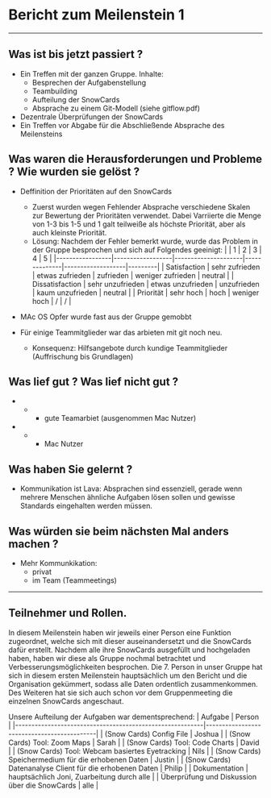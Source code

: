 # Bericht zum Meilenstein 1
---
## Was ist bis jetzt passiert ?
- Ein Treffen mit der ganzen Gruppe. Inhalte:    
    - Besprechen der Aufgabenstellung
    - Teambuilding
    - Aufteilung der SnowCards
    - Absprache zu einem Git-Modell (siehe gitflow.pdf)
- Dezentrale Überprüfungen der SnowCards 
- Ein Treffen vor Abgabe für die Abschließende Absprache des Meilensteins

## Was waren die Herausforderungen und Probleme ? Wie wurden sie gelöst ?
- Deffinition der Prioritäten auf den SnowCards
    - Zuerst wurden wegen Fehlender Absprache verschiedene Skalen zur Bewertung der Prioritäten verwendet. Dabei Varriierte die Menge von 1-3 bis 1-5 und 1 galt teilweiße als höchste Priorität, aber als auch kleinste Priorität.
    - Lösung: Nachdem der Fehler bemerkt wurde, wurde das Problem in der Gruppe besprochen und sich auf Folgendes geeinigt:
        |                 |         1        |          2          |      3       |         4         |    5    |
        |-----------------|------------------|---------------------|--------------|-------------------|---------|
        | Satisfaction    | sehr zufrieden   | etwas zufrieden     | zufrieden    | weniger zufrieden | neutral |
        | Dissatisfaction | sehr unzufrieden | etwas unzufrieden   | unzufrieden  | kaum unzufrieden  | neutral |
        | Priorität       | sehr hoch        | hoch                | weniger hoch | /                 | /       |  

- MAc OS Opfer wurde fast aus der Gruppe gemobbt  

- Für einige Teammitglieder war das arbieten mit git noch neu.
    - Konsequenz: Hilfsangebote durch kundige Teammitglieder (Auffrischung bis Grundlagen)

## Was lief gut ? Was lief nicht gut ?
- + 
    - gute Teamarbiet (ausgenommen Mac Nutzer)
- -
    - Mac Nutzer

## Was haben Sie gelernt ?
- Kommunikation ist Lava: Absprachen sind essenziell, gerade wenn mehrere Menschen ähnliche Aufgaben lösen sollen und gewisse Standards eingehalten werden müssen.

## Was würden sie beim nächsten Mal anders machen ?
- Mehr Kommunkikation:
    - privat
    - im Team (Teammeetings)

---
## Teilnehmer und Rollen.
In diesem Meilenstein haben wir jeweils einer Person eine Funktion zugeordnet, welche sich mit dieser auseinandersetzt und die SnowCards dafür erstellt. Nachdem alle ihre SnowCards ausgefüllt und hochgeladen haben, haben wir diese als Gruppe nochmal betrachtet und Verbesserungsmöglichkeiten besprochen. Die 7. Person in unser Gruppe hat sich in diesem ersten Meilenstein hauptsächlich um den Bericht und die Organisation gekümmert, sodass alle Daten ordentlich zusammenkommen. Des Weiteren hat sie sich auch schon vor dem Gruppenmeeting die einzelnen SnowCards angeschaut.  

Unsere Aufteilung der Aufgaben war dementsprechend:
| Aufgabe                                                  | Person                                     |
|----------------------------------------------------------|--------------------------------------------|
| (Snow Cards) Config File                                 | Joshua                                     |
| (Snow Cards) Tool: Zoom Maps                             | Sarah                                      |
| (Snow Cards) Tool: Code Charts                           | David                                      |
| (Snow Cards) Tool: Webcam basiertes Eyetracking          | Nils                                       |
| (Snow Cards) Speichermedium für die erhobenen Daten      | Justin                                     |
| (Snow Cards) Datenanalyse Client für die erhobenen Daten | Philip                                     |
| Dokumentation                                            | hauptsächlich Joni, Zuarbeitung durch alle |
| Überprüfung und Diskussion über die SnowCards            | alle                                       |
